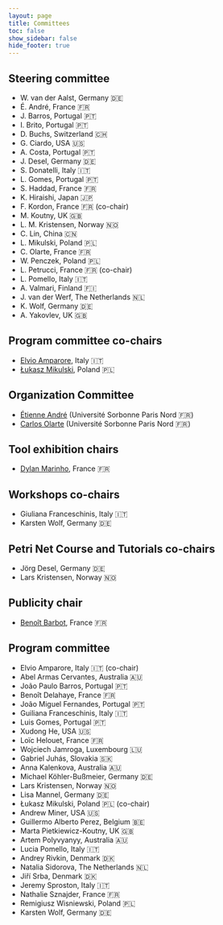 ```yaml
---
layout: page
title: Committees
toc: false
show_sidebar: false
hide_footer: true
---
```


## Steering committee

* W. van der Aalst, Germany 🇩🇪
* É. André, France 🇫🇷
* J. Barros, Portugal 🇵🇹
* I. Brito, Portugal 🇵🇹
* D. Buchs, Switzerland 🇨🇭
* G. Ciardo, USA 🇺🇸
* A. Costa, Portugal 🇵🇹
* J. Desel, Germany 🇩🇪
* S. Donatelli, Italy 🇮🇹
* L. Gomes, Portugal 🇵🇹
* S. Haddad, France 🇫🇷
* K. Hiraishi, Japan 🇯🇵
* F. Kordon, France 🇫🇷 (co-chair)
* M. Koutny, UK 🇬🇧
* L. M. Kristensen, Norway 🇳🇴
* C. Lin, China 🇨🇳
* L. Mikulski, Poland 🇵🇱
* C. Olarte, France 🇫🇷
* W. Penczek, Poland 🇵🇱
* L. Petrucci, France 🇫🇷 (co-chair)
* L. Pomello, Italy 🇮🇹
* A. Valmari, Finland 🇫🇮
* J. van der Werf, The Netherlands 🇳🇱
* K. Wolf, Germany 🇩🇪
* A. Yakovlev, UK 🇬🇧



## Program committee co-chairs
* [Elvio Amparore](https://informatica.unito.it/persone/elviogilberto.amparore), Italy 🇮🇹
* [Łukasz Mikulski](https://ipipan.waw.pl/en/institute/employees/lukasz-mikulski), Poland 🇵🇱

## Organization Committee
 * [Étienne André](https://lipn.univ-paris13.fr/~andre/) (Université Sorbonne Paris Nord 🇫🇷)
 * [Carlos Olarte](https://sites.google.com/site/carlosolarte) (Université Sorbonne Paris Nord 🇫🇷)

## Tool exhibition chairs
* [Dylan Marinho](https://dylan-marinho.gitlab.io/), France 🇫🇷

## Workshops co-chairs
* Giuliana Franceschinis, Italy 🇮🇹
* Karsten Wolf, Germany 🇩🇪

## Petri Net Course and Tutorials co-chairs
* Jörg Desel, Germany 🇩🇪
* Lars Kristensen, Norway 🇳🇴

## Publicity chair
* [Benoît Barbot](https://lacl.fr/~barbot/), France 🇫🇷

## Program committee

  * Elvio Amparore, Italy 🇮🇹 (co-chair)
  * Abel Armas Cervantes, Australia 🇦🇺
  * João Paulo Barros, Portugal 🇵🇹
  * Benoît Delahaye, France 🇫🇷
  * João Miguel Fernandes, Portugal 🇵🇹
  * Guiliana Franceschinis, Italy 🇮🇹
  * Luis Gomes, Portugal 🇵🇹
  * Xudong He, USA 🇺🇸
  * Loïc Helouet, France 🇫🇷
  * Wojciech Jamroga, Luxembourg 🇱🇺
  * Gabriel Juhás, Slovakia 🇸🇰
  * Anna Kalenkova, Australia 🇦🇺
  * Michael Köhler-Bußmeier, Germany 🇩🇪
  * Lars Kristensen, Norway 🇳🇴
  * Lisa Mannel, Germany 🇩🇪
  * Łukasz Mikulski, Poland 🇵🇱 (co-chair)
  * Andrew Miner, USA 🇺🇸
  * Guillermo Alberto Perez, Belgium 🇧🇪
  * Marta Pietkiewicz-Koutny, UK 🇬🇧
  * Artem Polyvyanyy, Australia 🇦🇺
  * Lucia Pomello, Italy 🇮🇹
  * Andrey Rivkin, Denmark 🇩🇰
  * Natalia Sidorova, The Netherlands 🇳🇱
  * Jiří Srba, Denmark 🇩🇰
  * Jeremy Sproston, Italy 🇮🇹
  * Nathalie Sznajder, France 🇫🇷
  * Remigiusz Wisniewski, Poland 🇵🇱
  * Karsten Wolf, Germany 🇩🇪
